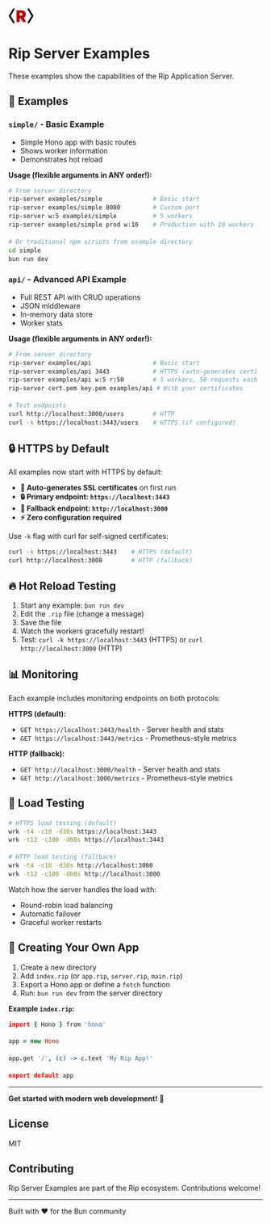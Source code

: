 <img src="/assets/logos/rip-icon-512wa.png" style="width:50px" /> <br>

# Rip Server Examples

These examples show the capabilities of the Rip Application Server.

## 🌟 Examples

### `simple/` - Basic Example
- Simple Hono app with basic routes
- Shows worker information
- Demonstrates hot reload

**Usage (flexible arguments in ANY order!):**
```bash
# From server directory
rip-server examples/simple              # Basic start
rip-server examples/simple 8080         # Custom port
rip-server w:5 examples/simple          # 5 workers
rip-server examples/simple prod w:10    # Production with 10 workers

# Or traditional npm scripts from example directory
cd simple
bun run dev
```

### `api/` - Advanced API Example
- Full REST API with CRUD operations
- JSON middleware
- In-memory data store
- Worker stats

**Usage (flexible arguments in ANY order!):**
```bash
# From server directory
rip-server examples/api                 # Basic start
rip-server examples/api 3443            # HTTPS (auto-generates cert)
rip-server examples/api w:5 r:50        # 5 workers, 50 requests each
rip-server cert.pem key.pem examples/api # With your certificates

# Test endpoints
curl http://localhost:3000/users        # HTTP
curl -k https://localhost:3443/users    # HTTPS (if configured)
```

## 🔒 HTTPS by Default

All examples now start with HTTPS by default:
- **🚀 Auto-generates SSL certificates** on first run
- **🔒 Primary endpoint: `https://localhost:3443`**
- **📡 Fallback endpoint: `http://localhost:3000`**
- **⚡ Zero configuration required**

Use `-k` flag with curl for self-signed certificates:
```bash
curl -k https://localhost:3443    # HTTPS (default)
curl http://localhost:3000        # HTTP (fallback)
```

## 🔥 Hot Reload Testing

1. Start any example: `bun run dev`
2. Edit the `.rip` file (change a message)
3. Save the file
4. Watch the workers gracefully restart!
5. Test: `curl -k https://localhost:3443` (HTTPS) or `curl http://localhost:3000` (HTTP)

## 📊 Monitoring

Each example includes monitoring endpoints on both protocols:

**HTTPS (default):**
- `GET https://localhost:3443/health` - Server health and stats
- `GET https://localhost:3443/metrics` - Prometheus-style metrics

**HTTP (fallback):**
- `GET http://localhost:3000/health` - Server health and stats
- `GET http://localhost:3000/metrics` - Prometheus-style metrics

## 🧪 Load Testing

```bash
# HTTPS load testing (default)
wrk -t4 -c10 -d30s https://localhost:3443
wrk -t12 -c100 -d60s https://localhost:3443

# HTTP load testing (fallback)
wrk -t4 -c10 -d30s http://localhost:3000
wrk -t12 -c100 -d60s http://localhost:3000
```

Watch how the server handles the load with:
- Round-robin load balancing
- Automatic failover
- Graceful worker restarts

## 🌟 Creating Your Own App

1. Create a new directory
2. Add `index.rip` (or `app.rip`, `server.rip`, `main.rip`)
3. Export a Hono app or define a `fetch` function
4. Run: `bun run dev` from the server directory

**Example `index.rip`:**
```coffeescript
import { Hono } from 'hono'

app = new Hono

app.get '/', (c) -> c.text 'My Rip App!'

export default app
```

---

**Get started with modern web development!** 🚀

## License

MIT

## Contributing

Rip Server Examples are part of the Rip ecosystem. Contributions welcome!

---

Built with ❤️ for the Bun community